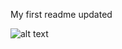 My first readme updated

![alt text](https://www.bing.com/images/search?view=detailV2&ccid=7rx0AX9F&id=A959FA4CD7FCEFB681ECF7E35583B7740DBA6484&thid=OIP.7rx0AX9F5eSS59Bv0BixKgHaEK&mediaurl=https%3a%2f%2fcdn0.vox-cdn.com%2fthumbor%2feaXAUEv_0RiXJBiYpJYIPz4Cf6c%3d%2f0x8%3a896x512%2f1600x900%2fcdn0.vox-cdn.com%2fuploads%2fchorus_image%2fimage%2f48853891%2fScreen_Shot_2016-02-17_at_3.54.25_PM.0.0.png&cdnurl=https%3a%2f%2fth.bing.com%2fth%2fid%2fR.eebc74017f45e5e492e7d06fd018b12a%3frik%3dhGS6DXS3g1Xj9w%26pid%3dImgRaw%26r%3d0&exph=900&expw=1600&q=zero_day+images&simid=608035243548868803&FORM=IRPRST&ck=56CD1A3428CF90A7DB2721BCCCA005C3&selectedIndex=2)
